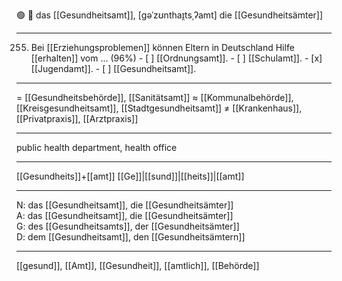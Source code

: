 🟢 🏥 das [[Gesundheitsamt]], [ɡəˈzʊnthаɪ̯tsˌʔamt]
die [[Gesundheitsämter]]

---
255. Bei [[Erziehungsproblemen]] können Eltern in Deutschland Hilfe [[erhalten]] vom … (96%)
	- [ ] [[Ordnungsamt]].
	- [ ] [[Schulamt]].
	- [x] [[Jugendamt]].
	- [ ] [[Gesundheitsamt]].

---
= [[Gesundheitsbehörde]], [[Sanitätsamt]]
≈ [[Kommunalbehörde]], [[Kreisgesundheitsamt]], [[Stadtgesundheitsamt]]
≠ [[Krankenhaus]], [[Privatpraxis]], [[Arztpraxis]]

---
public health department, health office

---
[[Gesund­heits]]+[[amt]]
[[Ge]]|[[sund]]|[[heits]]|[[amt]]

---
N: das [[Gesundheitsamt]], die [[Gesundheitsämter]]  
A: das [[Gesundheitsamt]], die [[Gesundheitsämter]]  
G: des [[Gesundheitsamts]], der [[Gesundheitsämter]]  
D: dem [[Gesundheitsamt]], den [[Gesundheitsämtern]]  

---
[[gesund]], [[Amt]], [[Gesundheit]], [[amtlich]], [[Behörde]]